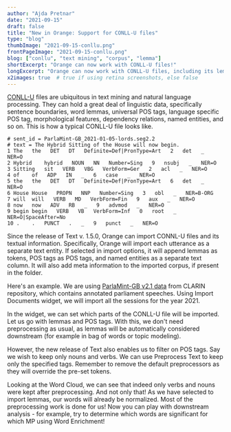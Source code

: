 ```yaml
---
author: "Ajda Pretnar"
date: "2021-09-15"
draft: false
title: "New in Orange: Support for CONLL-U files"
type: "blog"
thumbImage: "2021-09-15-conllu.png"
frontPageImage: "2021-09-15-conllu.png"
blog: ["conllu", "text mining", "corpus", "lemma"]
shortExcerpt: "Orange can now work with CONLL-U files!"
longExcerpt: "Orange can now work with CONLL-U files, including its lemmas, POS tags, and named entities."
x2images: true  # true if using retina screenshots, else false
---
```


[CONLL-U](https://universaldependencies.org/format.html) files are ubiquitous in text mining and natural language processing. They can hold a great deal of linguistic data, specifically sentence boundaries, word lemmas, universal POS tags, language specific POS tag, morphological features, dependency relations, named entities, and so on. This is how a typical CONLL-U file looks like.

    # sent_id = ParlaMint-GB_2021-01-05-lords.seg2.2
    # text = The Hybrid Sitting of the House will now begin.
    1 The   the   DET   DT   Definite=Def|PronType=Art   2   det   _   NER=O
    2 Hybrid    hybrid   NOUN   NN   Number=Sing   9   nsubj   _   NER=O
    3 Sitting   sit   VERB   VBG   VerbForm=Ger   2   acl   _   NER=O
    4 of    of   ADP   IN   _   6   case   _   NER=O
    5 the   the   DET   DT   Definite=Def|PronType=Art   6   det   _   NER=O
    6 House House   PROPN   NNP   Number=Sing   3   obl   _   NER=B-ORG
    7 will  will   VERB   MD   VerbForm=Fin   9   aux   _   NER=O
    8 now   now   ADV   RB   _   9   advmod   _   NER=O
    9 begin begin   VERB   VB   VerbForm=Inf   0   root   _   NER=O|SpaceAfter=No
    10 .    .   PUNCT   .   _   9   punct   _   NER=O

Since the release of Text v. 1.5.0, Orange can import CONNL-U files and its textual information. Specifically, Orange will import each utterance as a separate text entity. If selected in import options, it will append lemmas as tokens, POS tags as POS tags, and named entities as a separate text column. It will also add meta information to the imported corpus, if present in the folder.

Here's an example. We are using [ParlaMint-GB v2.1 data](https://www.clarin.si/repository/xmlui/handle/11356/1431) from CLARIN repository, which contains annotated parliament speeches. Using Import Documents widget, we will import all the sessions for the year 2021.

<WindowScreenshot src="2021-09-15-import-documents.png" />

In the widget, we can set which parts of the CONLL-U file will be imported. Let us go with lemmas and POS tags. With this, we don't need preprocessing as usual, as lemmas will be automatically considered downstream (for example in bag of words or topic modeling).

However, the new release of Text also enables us to filter on POS tags. Say we wish to keep only nouns and verbs. We can use Preprocess Text to keep only the specified tags. Remember to remove the default preprocessors as they will override the pre-set tokens.

<WindowScreenshot src="2021-09-15-preprocess-text.png" />

Looking at the Word Cloud, we can see that indeed only verbs and nouns were kept after preprocessing. And not only that! As we have selected to import lemmas, our words will already be normalized. Most of the preprocessing work is done for us! Now you can play with downstream analysis - for example, try to determine which words are significant for which MP using Word Enrichment!

<WindowScreenshot src="2021-09-15-word-cloud.png" />

<WindowScreenshot src="2021-09-15-workflow.png" />
